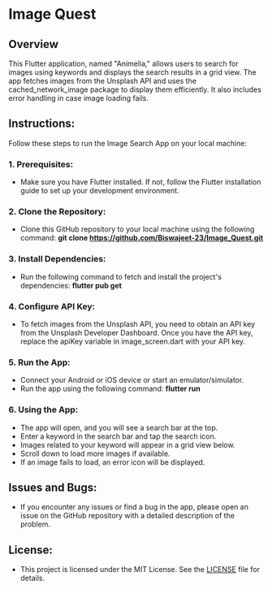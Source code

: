 # Image Quest

## Overview

This Flutter application, named "Animelia," allows users to search for images using keywords and displays the search results in a grid view. The app fetches images from the Unsplash API and uses the cached_network_image package to display them efficiently. It also includes error handling in case image loading fails.

## Instructions:

Follow these steps to run the Image Search App on your local machine:

### 1. Prerequisites:

- Make sure you have Flutter installed. If not, follow the Flutter installation guide to set up your development environment.

### 2. Clone the Repository: 

- Clone this GitHub repository to your local machine using the following command: **git clone https://github.com/Biswajeet-23/Image_Quest.git**

### 3. Install Dependencies:

- Run the following command to fetch and install the project's dependencies: **flutter pub get**

### 4. Configure API Key:

- To fetch images from the Unsplash API, you need to obtain an API key from the Unsplash Developer Dashboard. Once you have the API key, replace the apiKey variable in image_screen.dart with your API key.

### 5. Run the App:

- Connect your Android or iOS device or start an emulator/simulator.
- Run the app using the following command: **flutter run**

### 6. Using the App:

- The app will open, and you will see a search bar at the top.
- Enter a keyword in the search bar and tap the search icon.
- Images related to your keyword will appear in a grid view below.
- Scroll down to load more images if available.
- If an image fails to load, an error icon will be displayed.

## Issues and Bugs:

- If you encounter any issues or find a bug in the app, please open an issue on the GitHub repository with a detailed description of the problem.

## License:

- This project is licensed under the MIT License. See the [LICENSE](https://github.com/Biswajeet-23/Image_Quest/blob/master/LICENSE) file for details.
